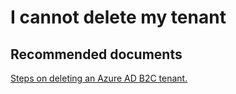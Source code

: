  <properties
	pageTitle="Business to Consumer (B2C)/How to delete my tenant"
	description="Business to Consumer (B2C)/How to delete my tenant"
	service="microsoft.azureactivedirectory"
	resource="b2cDirectories"
	authors="parakhj"
	displayOrder="1"
	selfHelpType="generic"
	supportTopicIds="32416703"
	resourceTags=""
	productPesIds="14785"
	cloudEnvironments="public"
/>

# I cannot delete my tenant


## **Recommended documents**
[Steps on deleting an Azure AD B2C tenant.](https://support.microsoft.com/help/3112170/-cannot-delete-error-when-you-try-to-delete-a-b2c-directory-in-azure-ad)
